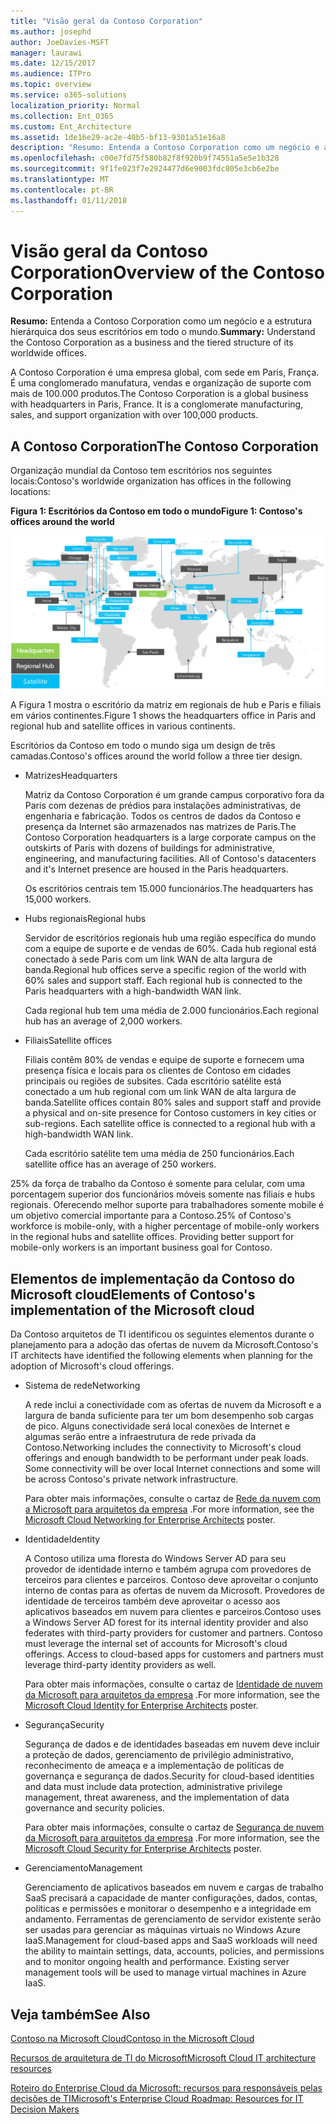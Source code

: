 ```yaml
---
title: "Visão geral da Contoso Corporation"
ms.author: josephd
author: JoeDavies-MSFT
manager: laurawi
ms.date: 12/15/2017
ms.audience: ITPro
ms.topic: overview
ms.service: o365-solutions
localization_priority: Normal
ms.collection: Ent_O365
ms.custom: Ent_Architecture
ms.assetid: 1de16e29-ac2e-40b5-bf13-9301a51e16a8
description: "Resumo: Entenda a Contoso Corporation como um negócio e a estrutura hierárquica dos seus escritórios em todo o mundo."
ms.openlocfilehash: c00e7fd75f580b82f8f920b9f74551a5e5e1b328
ms.sourcegitcommit: 9f1fe023f7e2924477d6e9003fdc805e3cb6e2be
ms.translationtype: MT
ms.contentlocale: pt-BR
ms.lasthandoff: 01/11/2018
---
```

# <a name="overview-of-the-contoso-corporation"></a><span data-ttu-id="c8266-103">Visão geral da Contoso Corporation</span><span class="sxs-lookup"><span data-stu-id="c8266-103">Overview of the Contoso Corporation</span></span>

 <span data-ttu-id="c8266-104">**Resumo:** Entenda a Contoso Corporation como um negócio e a estrutura hierárquica dos seus escritórios em todo o mundo.</span><span class="sxs-lookup"><span data-stu-id="c8266-104">**Summary:** Understand the Contoso Corporation as a business and the tiered structure of its worldwide offices.</span></span>
  
<span data-ttu-id="c8266-p101">A Contoso Corporation é uma empresa global, com sede em Paris, França. É uma conglomerado manufatura, vendas e organização de suporte com mais de 100.000 produtos.</span><span class="sxs-lookup"><span data-stu-id="c8266-p101">The Contoso Corporation is a global business with headquarters in Paris, France. It is a conglomerate manufacturing, sales, and support organization with over 100,000 products.</span></span> 
  
## <a name="the-contoso-corporation"></a><span data-ttu-id="c8266-107">A Contoso Corporation</span><span class="sxs-lookup"><span data-stu-id="c8266-107">The Contoso Corporation</span></span>

<span data-ttu-id="c8266-108">Organização mundial da Contoso tem escritórios nos seguintes locais:</span><span class="sxs-lookup"><span data-stu-id="c8266-108">Contoso's worldwide organization has offices in the following locations:</span></span>
  
<span data-ttu-id="c8266-109">**Figura 1: Escritórios da Contoso em todo o mundo**</span><span class="sxs-lookup"><span data-stu-id="c8266-109">**Figure 1: Contoso's offices around the world**</span></span>

![Os escritórios da Contoso Corporation em todo o mundo](images/Contoso_Poster/Contoso_WW_Org.png)

  
<span data-ttu-id="c8266-111">A Figura 1 mostra o escritório da matriz em regionais de hub e Paris e filiais em vários continentes.</span><span class="sxs-lookup"><span data-stu-id="c8266-111">Figure 1 shows the headquarters office in Paris and regional hub and satellite offices in various continents.</span></span>
  
<span data-ttu-id="c8266-112">Escritórios da Contoso em todo o mundo siga um design de três camadas.</span><span class="sxs-lookup"><span data-stu-id="c8266-112">Contoso's offices around the world follow a three tier design.</span></span>
  
- <span data-ttu-id="c8266-113">Matrizes</span><span class="sxs-lookup"><span data-stu-id="c8266-113">Headquarters</span></span>
    
    <span data-ttu-id="c8266-p102">Matriz da Contoso Corporation é um grande campus corporativo fora da Paris com dezenas de prédios para instalações administrativas, de engenharia e fabricação. Todos os centros de dados da Contoso e presença da Internet são armazenados nas matrizes de Paris.</span><span class="sxs-lookup"><span data-stu-id="c8266-p102">The Contoso Corporation headquarters is a large corporate campus on the outskirts of Paris with dozens of buildings for administrative, engineering, and manufacturing facilities. All of Contoso's datacenters and it's Internet presence are housed in the Paris headquarters.</span></span>
    
    <span data-ttu-id="c8266-116">Os escritórios centrais tem 15.000 funcionários.</span><span class="sxs-lookup"><span data-stu-id="c8266-116">The headquarters has 15,000 workers.</span></span>
    
- <span data-ttu-id="c8266-117">Hubs regionais</span><span class="sxs-lookup"><span data-stu-id="c8266-117">Regional hubs</span></span>
    
    <span data-ttu-id="c8266-p103">Servidor de escritórios regionais hub uma região específica do mundo com a equipe de suporte e de vendas de 60%. Cada hub regional está conectado à sede Paris com um link WAN de alta largura de banda.</span><span class="sxs-lookup"><span data-stu-id="c8266-p103">Regional hub offices serve a specific region of the world with 60% sales and support staff. Each regional hub is connected to the Paris headquarters with a high-bandwidth WAN link.</span></span> 
    
    <span data-ttu-id="c8266-120">Cada regional hub tem uma média de 2.000 funcionários.</span><span class="sxs-lookup"><span data-stu-id="c8266-120">Each regional hub has an average of 2,000 workers.</span></span>
    
- <span data-ttu-id="c8266-121">Filiais</span><span class="sxs-lookup"><span data-stu-id="c8266-121">Satellite offices</span></span>
    
    <span data-ttu-id="c8266-p104">Filiais contêm 80% de vendas e equipe de suporte e fornecem uma presença física e locais para os clientes de Contoso em cidades principais ou regiões de subsites. Cada escritório satélite está conectado a um hub regional com um link WAN de alta largura de banda.</span><span class="sxs-lookup"><span data-stu-id="c8266-p104">Satellite offices contain 80% sales and support staff and provide a physical and on-site presence for Contoso customers in key cities or sub-regions. Each satellite office is connected to a regional hub with a high-bandwidth WAN link.</span></span>
    
    <span data-ttu-id="c8266-124">Cada escritório satélite tem uma média de 250 funcionários.</span><span class="sxs-lookup"><span data-stu-id="c8266-124">Each satellite office has an average of 250 workers.</span></span>
    
<span data-ttu-id="c8266-p105">25% da força de trabalho da Contoso é somente para celular, com uma porcentagem superior dos funcionários móveis somente nas filiais e hubs regionais. Oferecendo melhor suporte para trabalhadores somente mobile é um objetivo comercial importante para a Contoso.</span><span class="sxs-lookup"><span data-stu-id="c8266-p105">25% of Contoso's workforce is mobile-only, with a higher percentage of mobile-only workers in the regional hubs and satellite offices. Providing better support for mobile-only workers is an important business goal for Contoso.</span></span>
  
## <a name="elements-of-contosos-implementation-of-the-microsoft-cloud"></a><span data-ttu-id="c8266-127">Elementos de implementação da Contoso do Microsoft cloud</span><span class="sxs-lookup"><span data-stu-id="c8266-127">Elements of Contoso's implementation of the Microsoft cloud</span></span>

<span data-ttu-id="c8266-128">Da Contoso arquitetos de TI identificou os seguintes elementos durante o planejamento para a adoção das ofertas de nuvem da Microsoft.</span><span class="sxs-lookup"><span data-stu-id="c8266-128">Contoso's IT architects have identified the following elements when planning for the adoption of Microsoft's cloud offerings.</span></span>
  
- <span data-ttu-id="c8266-129">Sistema de rede</span><span class="sxs-lookup"><span data-stu-id="c8266-129">Networking</span></span>
    
    <span data-ttu-id="c8266-p106">A rede inclui a conectividade com as ofertas de nuvem da Microsoft e a largura de banda suficiente para ter um bom desempenho sob cargas de pico. Alguns conectividade será local conexões de Internet e algumas serão entre a infraestrutura de rede privada da Contoso.</span><span class="sxs-lookup"><span data-stu-id="c8266-p106">Networking includes the connectivity to Microsoft's cloud offerings and enough bandwidth to be performant under peak loads. Some connectivity will be over local Internet connections and some will be across Contoso's private network infrastructure.</span></span>
    
    <span data-ttu-id="c8266-132">Para obter mais informações, consulte o cartaz de [Rede da nuvem com a Microsoft para arquitetos da empresa](microsoft-cloud-networking-for-enterprise-architects.md) .</span><span class="sxs-lookup"><span data-stu-id="c8266-132">For more information, see the [Microsoft Cloud Networking for Enterprise Architects](microsoft-cloud-networking-for-enterprise-architects.md) poster.</span></span>
   
- <span data-ttu-id="c8266-133">Identidade</span><span class="sxs-lookup"><span data-stu-id="c8266-133">Identity</span></span>
    
    <span data-ttu-id="c8266-p107">A Contoso utiliza uma floresta do Windows Server AD para seu provedor de identidade interno e também agrupa com provedores de terceiros para clientes e parceiros. Contoso deve aproveitar o conjunto interno de contas para as ofertas de nuvem da Microsoft. Provedores de identidade de terceiros também deve aproveitar o acesso aos aplicativos baseados em nuvem para clientes e parceiros.</span><span class="sxs-lookup"><span data-stu-id="c8266-p107">Contoso uses a Windows Server AD forest for its internal identity provider and also federates with third-party providers for customer and partners. Contoso must leverage the internal set of accounts for Microsoft's cloud offerings. Access to cloud-based apps for customers and partners must leverage third-party identity providers as well.</span></span>
    
    <span data-ttu-id="c8266-137">Para obter mais informações, consulte o cartaz de [Identidade de nuvem da Microsoft para arquitetos da empresa](microsoft-cloud-identity-for-enterprise-architects.md) .</span><span class="sxs-lookup"><span data-stu-id="c8266-137">For more information, see the [Microsoft Cloud Identity for Enterprise Architects](microsoft-cloud-identity-for-enterprise-architects.md) poster.</span></span>
    
- <span data-ttu-id="c8266-138">Segurança</span><span class="sxs-lookup"><span data-stu-id="c8266-138">Security</span></span>
    
    <span data-ttu-id="c8266-139">Segurança de dados e de identidades baseadas em nuvem deve incluir a proteção de dados, gerenciamento de privilégio administrativo, reconhecimento de ameaça e a implementação de políticas de governança e segurança de dados.</span><span class="sxs-lookup"><span data-stu-id="c8266-139">Security for cloud-based identities and data must include data protection, administrative privilege management, threat awareness, and the implementation of data governance and security policies.</span></span>
    
    <span data-ttu-id="c8266-140">Para obter mais informações, consulte o cartaz de [Segurança de nuvem da Microsoft para arquitetos da empresa](http://aka.ms/cloudarchsecurity) .</span><span class="sxs-lookup"><span data-stu-id="c8266-140">For more information, see the [Microsoft Cloud Security for Enterprise Architects](http://aka.ms/cloudarchsecurity) poster.</span></span>
    
- <span data-ttu-id="c8266-141">Gerenciamento</span><span class="sxs-lookup"><span data-stu-id="c8266-141">Management</span></span>
    
    <span data-ttu-id="c8266-p108">Gerenciamento de aplicativos baseados em nuvem e cargas de trabalho SaaS precisará a capacidade de manter configurações, dados, contas, políticas e permissões e monitorar o desempenho e a integridade em andamento. Ferramentas de gerenciamento de servidor existente serão ser usadas para gerenciar as máquinas virtuais no Windows Azure IaaS.</span><span class="sxs-lookup"><span data-stu-id="c8266-p108">Management for cloud-based apps and SaaS workloads will need the ability to maintain settings, data, accounts, policies, and permissions and to monitor ongoing health and performance. Existing server management tools will be used to manage virtual machines in Azure IaaS.</span></span>
    
## <a name="see-also"></a><span data-ttu-id="c8266-144">Veja também</span><span class="sxs-lookup"><span data-stu-id="c8266-144">See Also</span></span>

[<span data-ttu-id="c8266-145">Contoso na Microsoft Cloud</span><span class="sxs-lookup"><span data-stu-id="c8266-145">Contoso in the Microsoft Cloud</span></span>](contoso-in-the-microsoft-cloud.md)
  
[<span data-ttu-id="c8266-146">Recursos de arquitetura de TI do Microsoft</span><span class="sxs-lookup"><span data-stu-id="c8266-146">Microsoft Cloud IT architecture resources</span></span>](microsoft-cloud-it-architecture-resources.md)

[<span data-ttu-id="c8266-147">Roteiro do Enterprise Cloud da Microsoft: recursos para responsáveis pelas decisões de TI</span><span class="sxs-lookup"><span data-stu-id="c8266-147">Microsoft's Enterprise Cloud Roadmap: Resources for IT Decision Makers</span></span>](https://sway.com/FJ2xsyWtkJc2taRD)
 


